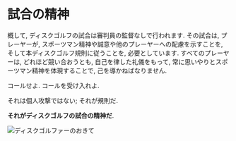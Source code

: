 # 試合の精神

概して,
ディスクゴルフの試合は審判員の監督なしで行われます.
その試合は,
プレーヤーが,
スポーツマン精神や誠意や他のプレーヤーへの配慮を示すことを,
そして本ディスクゴルフ規則に従うことを,
必要としています.
すべてのプレーヤーは,
どれほど競い合おうとも,
自己を律した礼儀をもって,
常に思いやりとスポーツマン精神を体現することで,
己を導かねばなりません.

コールせよ.
コールを受け入れよ.

それは個人攻撃ではない;
それが規則だ.

**それがディスクゴルフの試合の精神だ**.

![ディスクゴルファーのおきて](https://jpdga-shizuoka.github.io/rules/assets/img/discgolferscode.png)